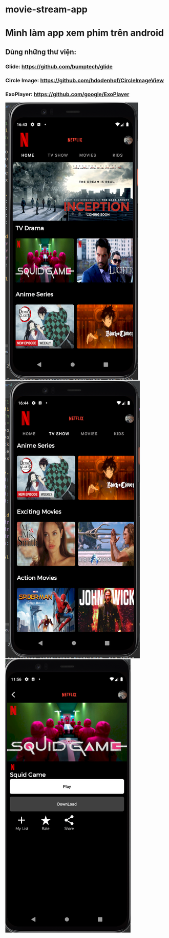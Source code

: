 # movie-stream-app
# Mình làm app xem phim trên android
## Dùng những thư viện:
### Glide: https://github.com/bumptech/glide
### Circle Image: https://github.com/hdodenhof/CircleImageView
### ExoPlayer: https://github.com/google/ExoPlayer

![image](https://github.com/Dat0309/movie-stream-app/blob/main/Home.png)
![image](https://github.com/Dat0309/movie-stream-app/blob/main/Scroll.png)
![image](https://github.com/Dat0309/movie-stream-app/blob/main/detailMoview.png)
